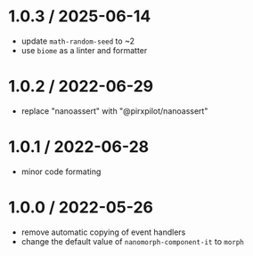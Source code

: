 
1.0.3 / 2025-06-14
==================

 * update `math-random-seed` to ~2
 * use `biome` as a linter and formatter

1.0.2 / 2022-06-29
==================

 * replace "nanoassert" with "@pirxpilot/nanoassert"

1.0.1 / 2022-06-28
==================

 * minor code formating

1.0.0 / 2022-05-26
==================

 * remove automatic copying of event handlers
 * change the default value of `nanomorph-component-it` to `morph`
